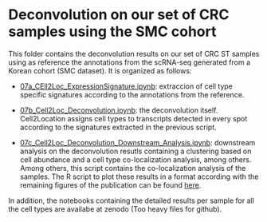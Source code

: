 # Deconvolution on our set of CRC samples using the SMC cohort

This folder contains the deconvolution results on  our set of CRC ST samples using as reference the annotations from the scRNA-seq generated from a Korean cohort (SMC dataset). It is organized as follows: 

* [07a_CEll2Loc_ExpressionSignature.ipynb](https://github.com/alberto-valdeolivas/CRC_CMS_ST/blob/main/Deconvolution/InternalST_SMC/07a_CEll2Loc_ExpressionSignature.ipynb): extraccion of cell type specific signatures according to the annotations from the reference. 

* [07b_Cell2Loc_Deconvolution.ipynb](https://github.com/alberto-valdeolivas/CRC_CMS_ST/blob/main/Deconvolution/InternalST_SMC/07b_Cell2Loc_Deconvolution.ipynb): the  deconvolution itself. Cell2Location assigns cell types to transcripts detected in every spot according to the signatures extracted in the previous script. 

* [07c_Cell2Loc_Deconvolution_Downstream_Analysis.ipynb](https://github.com/alberto-valdeolivas/CRC_CMS_ST/blob/main/Deconvolution/InternalST_SMC/07c_Cell2Loc_Deconvolution_Downstream_Analysis.ipynb): downstream analysis on the deconvolution resutls containing a clustering based on cell abundance and a cell type co-localization analysis, among others. Among others, this script contains the co-localization analysis of the samples. The R script to plot these results in a format according with the remaining figures of the publication can be found [here](https://github.com/alberto-valdeolivas/ST_CRC_CMS/blob/main/Deconvolution/InternalST_SMC/Pub_Reading_Factors.R). 

In addition, the notebooks containing the detailed results per sample for all the cell types are availabe at zenodo (Too heavy files for github). 

